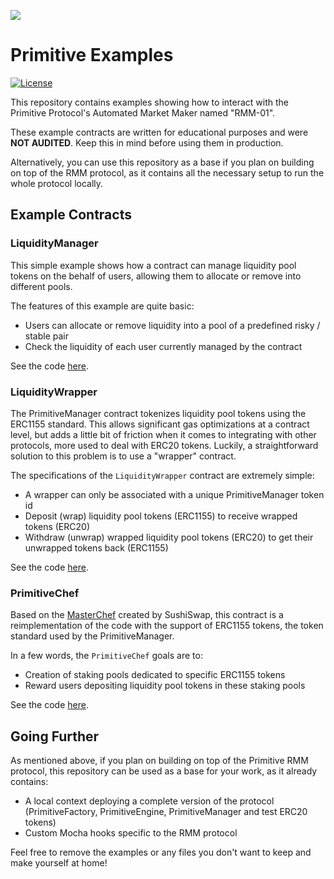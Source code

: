 ![](https://pbs.twimg.com/profile_banners/1241234631707381760/1588727988/1500x500)

# Primitive Examples

[![License](https://img.shields.io/badge/License-GPLv3-green.svg)](https://www.gnu.org/licenses/gpl-3.0)

This repository contains examples showing how to interact with the Primitive Protocol's Automated Market Maker named "RMM-01".

These example contracts are written for educational purposes and were **NOT AUDITED**. Keep this in mind before using them in production.

Alternatively, you can use this repository as a base if you plan on building on top of the RMM protocol, as it contains all the necessary setup to run the whole protocol locally.

## Example Contracts

### LiquidityManager

This simple example shows how a contract can manage liquidity pool tokens on the behalf of users, allowing them to allocate or remove into different pools.

The features of this example are quite basic:
- Users can allocate or remove liquidity into a pool of a predefined risky / stable pair
- Check the liquidity of each user currently managed by the contract

See the code [here](contracts/liquidityManager/liquidityManager.sol).

### LiquidityWrapper

The PrimitiveManager contract tokenizes liquidity pool tokens using the ERC1155 standard. This allows significant gas optimizations at a contract level, but adds a little bit of friction when it comes to integrating with other protocols, more used to deal with ERC20 tokens. Luckily, a straightforward solution to this problem is to use a "wrapper" contract.

The specifications of the `LiquidityWrapper` contract are extremely simple:
- A wrapper can only be associated with a unique PrimitiveManager token id
- Deposit (wrap) liquidity pool tokens (ERC1155) to receive wrapped tokens (ERC20)
- Withdraw (unwrap) wrapped liquidity pool tokens (ERC20) to get their unwrapped tokens back (ERC1155)

See the code [here](contracts/liquidityWrapper/LiquidityWrapper.sol).

### PrimitiveChef

Based on the [MasterChef](https://github.com/sushiswap/sushiswap/blob/canary/contracts/MasterChef.sol) created by SushiSwap, this contract is a reimplementation of the code with the support of ERC1155 tokens, the token standard used by the PrimitiveManager.

In a few words, the `PrimitiveChef` goals are to:
- Creation of staking pools dedicated to specific ERC1155 tokens
- Reward users depositing liquidity pool tokens in these staking pools

See the code [here](contracts/primitiveChef/PrimitiveChef.sol).

## Going Further

As mentioned above, if you plan on building on top of the Primitive RMM protocol, this repository can be used as a base for your work, as it already contains:
- A local context deploying a complete version of the protocol (PrimitiveFactory, PrimitiveEngine, PrimitiveManager and test ERC20 tokens)
- Custom Mocha hooks specific to the RMM protocol

Feel free to remove the examples or any files you don't want to keep and make yourself at home!
